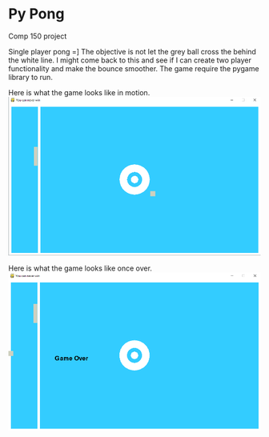 # Py Pong
Comp 150 project 

Single player pong =]
The objective is not let the grey ball cross the behind the white line.
I might come back to this and see if I can create two player functionality and make the bounce smoother.
The game require the pygame library to run.

Here is what the game looks like in motion.
![Game In Motion](Game%20In%20Motion.png)

Here is what the game looks like once over.
![Game Over](Game%20Over.png)

